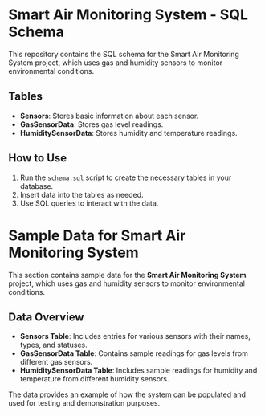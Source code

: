# Smart Air Monitoring System - SQL Schema

This repository contains the SQL schema for the Smart Air Monitoring System project, which uses gas and humidity sensors to monitor environmental conditions.

## Tables

- **Sensors**: Stores basic information about each sensor.
- **GasSensorData**: Stores gas level readings.
- **HumiditySensorData**: Stores humidity and temperature readings.

## How to Use

1. Run the `schema.sql` script to create the necessary tables in your database.
2. Insert data into the tables as needed.
3. Use SQL queries to interact with the data.

# Sample Data for Smart Air Monitoring System

This section contains sample data for the **Smart Air Monitoring System** project, which uses gas and humidity sensors to monitor environmental conditions.

## Data Overview

- **Sensors Table**: Includes entries for various sensors with their names, types, and statuses.
- **GasSensorData Table**: Contains sample readings for gas levels from different gas sensors.
- **HumiditySensorData Table**: Includes sample readings for humidity and temperature from different humidity sensors.

The data provides an example of how the system can be populated and used for testing and demonstration purposes.

